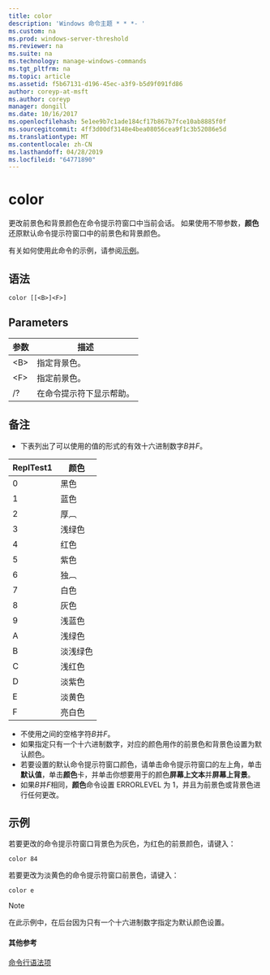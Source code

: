 ```yaml
---
title: color
description: 'Windows 命令主题 * * *- '
ms.custom: na
ms.prod: windows-server-threshold
ms.reviewer: na
ms.suite: na
ms.technology: manage-windows-commands
ms.tgt_pltfrm: na
ms.topic: article
ms.assetid: f5b67131-d196-45ec-a3f9-b5d9f091fd86
author: coreyp-at-msft
ms.author: coreyp
manager: dongill
ms.date: 10/16/2017
ms.openlocfilehash: 5e1ee9b7c1ade184cf17b867b7fce10ab8885f0f
ms.sourcegitcommit: 4ff3d00df3148e4bea08056cea9f1c3b52086e5d
ms.translationtype: MT
ms.contentlocale: zh-CN
ms.lasthandoff: 04/28/2019
ms.locfileid: "64771890"
---
```

# <a name="color"></a>color



更改前景色和背景颜色在命令提示符窗口中当前会话。 如果使用不带参数，**颜色**还原默认命令提示符窗口中的前景色和背景颜色。

有关如何使用此命令的示例，请参阅[示例](#BKMK_examples)。

## <a name="syntax"></a>语法

```
color [[<B>]<F>]
```

## <a name="parameters"></a>Parameters

|参数|描述|
|---------|-----------|
|\<B>|指定背景色。|
|\<F>|指定前景色。|
|/?|在命令提示符下显示帮助。|

## <a name="remarks"></a>备注

-   下表列出了可以使用的值的形式的有效十六进制数字*B*并*F*。

|ReplTest1|颜色|
|-----|-----|
|0|黑色|
|1|蓝色|
|2|厚︹|
|3|浅绿色|
|4|红色|
|5|紫色|
|6|独︹|
|7|白色|
|8|灰色|
|9|浅蓝色|
|A|浅绿色|
|B|淡浅绿色|
|C|浅红色|
|D|淡紫色|
|E|淡黄色|
|F|亮白色|
    
-   不使用之间的空格字符*B*并*F*。
-   如果指定只有一个十六进制数字，对应的颜色用作的前景色和背景色设置为默认颜色。
-   若要设置的默认命令提示符窗口颜色，请单击命令提示符窗口的左上角，单击**默认值**，单击**颜色**卡，并单击你想要用于的颜色**屏幕上文本**并**屏幕上背景**。
-   如果*B*并*F*相同，**颜色**命令设置 ERRORLEVEL 为 1，并且为前景色或背景色进行任何更改。

## <a name="BKMK_examples"></a>示例

若要更改的命令提示符窗口背景色为灰色，为红色的前景颜色，请键入：
```
color 84
```
若要更改为淡黄色的命令提示符窗口前景色，请键入：
```
color e
```

> [!NOTE]
> 在此示例中，在后台因为只有一个十六进制数字指定为默认颜色设置。

#### <a name="additional-references"></a>其他参考

[命令行语法项](command-line-syntax-key.md)
